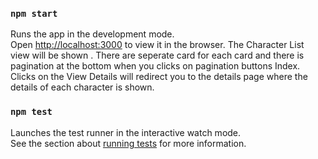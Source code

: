 

### `npm start`

Runs the app in the development mode.\
Open [http://localhost:3000](http://localhost:3000) to view it in the browser. The Character List view will be shown . There are seperate card for each card and there is pagination at the bottom when you clicks on pagination buttons Index. Clicks on the View Details will redirect you to the details page where the details of each character is shown.




### `npm test`

Launches the test runner in the interactive watch mode.\
See the section about [running tests](https://facebook.github.io/create-react-app/docs/running-tests) for more information.

